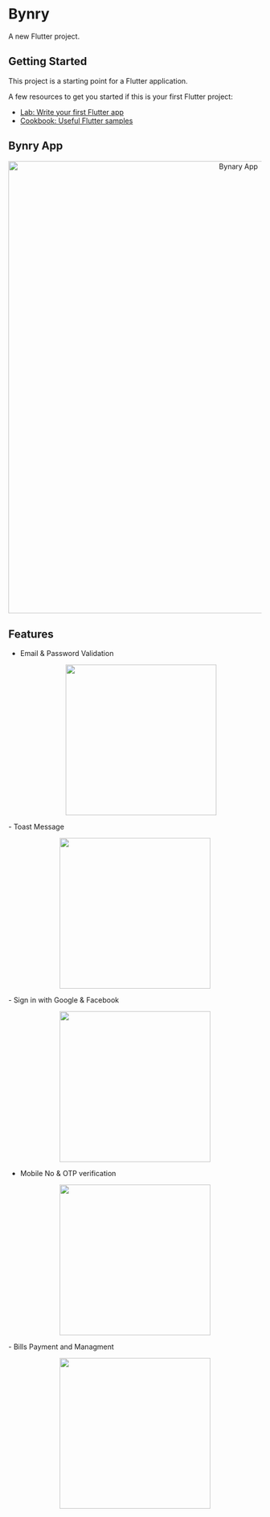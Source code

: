 # Bynry 

A new Flutter project.

## Getting Started

This project is a starting point for a Flutter application.

A few resources to get you started if this is your first Flutter project:

- [Lab: Write your first Flutter app](https://docs.flutter.dev/get-started/codelab)
- [Cookbook: Useful Flutter samples](https://docs.flutter.dev/cookbook)

## Bynry App
<p align="center">
  <img width="900" src="https://github.com/JAYAKOLIYA2803/bynry/blob/main/assets/images/440shots_so.png" alt="Bynary App">
</p>

## Features
- Email & Password Validation
  <p align="center">
  <img  width="300" src="https://github.com/JAYAKOLIYA2803/bynry/blob/main/assets/images/SSB_error.gif" >
</p>
- Toast Message
 <p align="center">
  <img width="300" src="https://github.com/JAYAKOLIYA2803/bynry/blob/main/assets/images/SSB_login_toast.gif" >
</p>
- Sign in with Google & Facebook
<p align="center">
  <img width="300" src="https://github.com/JAYAKOLIYA2803/bynry/blob/main/assets/images/142shots_so.png" >
</p>

- Mobile No & OTP verification
<p align="center">
  <img width="300" src="https://github.com/JAYAKOLIYA2803/bynry/blob/main/assets/images/971shots_so.png" >
</p>
- Bills Payment and Managment
<p align="center">
  <img width="300" src="https://github.com/JAYAKOLIYA2803/bynry/blob/main/assets/images/131shots_so.png" >
</p>
  
